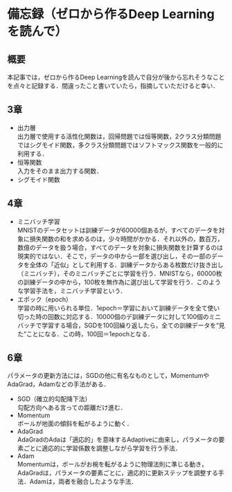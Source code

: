 # 備忘録（ゼロから作るDeep Learningを読んで）

## 概要

本記事では，ゼロから作るDeep Learningを読んで自分が後から忘れそうなことを点々と記録する．間違ったこと書いていたら，指摘していただけると幸い．

## 3章

- 出力層  
出力層で使用する活性化関数は，回帰問題では恒等関数，2クラス分類問題ではシグモイド関数，多クラス分類問題ではソフトマックス関数を一般的に利用する．
- 恒等関数  
入力をそのまま出力する関数．
- シグモイド関数  


## 4章

- ミニバッチ学習  
MNISTのデータセットは訓練データが60000個あるが，すべてのデータを対象に損失関数の和を求めるのは，少々時間がかかる．それ以外の，数百万，数億のデータを扱う場合，すべてのデータを対象に損失関数を計算するのは現実的ではない．そこで，データの中から一部を選び出し，その一部のデータを全体の「近似」として利用する．訓練データからある枚数だけ抜き出し（ミニバッチ），そのミニバッチごとに学習を行う．MNISTなら，60000枚の訓練データの中から，100枚を無作為に選び出して学習を行う．このような学習手法を，ミニバッチ学習という．
- エポック（epoch）  
学習の時に用いられる単位．1epoch＝学習において訓練データを全て使い切った時の回数に対応する．10000個のデ訓練データに対して100個のミニバッチで学習する場合，SGDを100回繰り返したら，全ての訓練データを“見た”ことになる．この時，100回＝1epochとなる．

## 6章

パラメータの更新方法には，SGDの他に有名なものとして，MomentumやAdaGrad，Adamなどの手法がある．
- SGD（確立的勾配降下法）  
勾配方向へある言っての距離だけ進む．
- Momentum  
ボールが地面の傾斜を転がるように動く．
- AdaGrad  
AdaGradのAdaは「適応的」を意味するAdaptiveに由来し，パラメータの要素ごとに適応的に学習係数を調整しながら学習を行う手法．
- Adam  
Momentumは，ボールがお椀を転がるように物理法則に準じる動き，AdaGradは，パラメータの要素ごとに，適応的に更新ステップを調整する手法．Adamは，両者を融合したような手法．